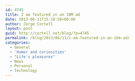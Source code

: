 ```yaml
---
id: 4745
title: I am featured in an IBM ad
date: 2013-06-11T15:18:50+00:00
author: Jorge Cortell
layout: post
guid: http://cortell.net/blog/?p=4745
permalink: /blog/2013/06/11/i-am-featured-in-an-ibm-ad/
categories:
  - General
  - 'Humor and curiosities'
  - "Life's pleasures"
  - News
  - Personal
  - Technology
---
```

